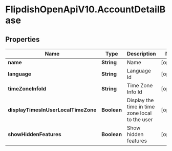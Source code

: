# FlipdishOpenApiV10.AccountDetailBase

## Properties
Name | Type | Description | Notes
------------ | ------------- | ------------- | -------------
**name** | **String** | Name | [optional] 
**language** | **String** | Language Id | [optional] 
**timeZoneInfoId** | **String** | Time Zone Info Id | [optional] 
**displayTimesInUserLocalTimeZone** | **Boolean** | Display the time in time zone local to the user | [optional] 
**showHiddenFeatures** | **Boolean** | Show hidden features | [optional] 



